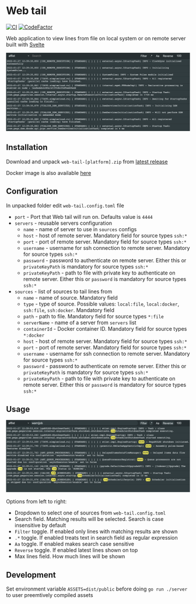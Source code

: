 # Web tail

[![CI](https://github.com/mishankov/web-tail/actions/workflows/ci.yml/badge.svg)](https://github.com/mishankov/web-tail/actions/workflows/ci.yml)
[![CodeFactor](https://www.codefactor.io/repository/github/mishankov/web-tail/badge)](https://www.codefactor.io/repository/github/mishankov/web-tail)

Web application to view lines from file on local system or on remote server built with [Svelte](https://github.com/sveltejs/svelte)

![](images/image-1.png)

## Installation

Download and unpack `web-tail-[platform].zip` from [latest release](https://github.com/mishankov/web-tail/releases/latest)

Docker image is also available [here](https://github.com/mishankov/web-tail/pkgs/container/web-tail)

## Configuration

In unpacked folder edit `web-tail.config.toml` file

- `port` - Port that Web tail will run on. Defaults value is `4444`
- `servers` - reusable servers configuration
  - `name` - name of server to use in `sources` configs
  - `host` - host of remote server. Mandatory field for source types `ssh:*`
  - `port` - port of remote server. Mandatory field for source types `ssh:*`
  - `username` - username for ssh connection to remote server. Mandatory for source types `ssh:*`
  - `password` - password to authenticate on remote server. Either this or `privateKeyPath` is mandatory for source types `ssh:*`
  - `privateKeyPath` - path to file with private key to authenticate on remote server. Either this or `password` is mandatory for source types `ssh:*`
- `sources` - list of sources to tail lines from
  - `name` - name of source. Mandatory field
  - `type` - type of source. Possible values: `local:file`, `local:docker`, `ssh:file`, `ssh:docker`. Mandatory field
  - `path` - path to file. Mandatory field for source types `*:file`
  - `serverName` - name of a server from `servers` list
  - `containerId` - Docker container ID. Mandatory field for source types `*:docker`
  - `host` - host of remote server. Mandatory field for source types `ssh:*`
  - `port` - port of remote server. Mandatory field for source types `ssh:*`
  - `username` - username for ssh connection to remote server. Mandatory for source types `ssh:*`
  - `password` - password to authenticate on remote server. Either this or `privateKeyPath` is mandatory for source types `ssh:*`
  - `privateKeyPath` - path to file with private key to authenticate on remote server. Either this or `password` is mandatory for source types `ssh:*`

## Usage

![](images/image-2.png)

Options from left to right:

- Dropdown to select one of sources from `web-tail.config.toml`
- Search field. Matching results will be selected. Search is case insensitive by default
- `Filter` toggle. If enabled only lines with matching results are shown
- `.*` toggle. If enabled treats text in search field as regular expression
- `Aa` toggle. If enabled makes search case sensitive
- `Reverse` toggle. If enabled latest lines shown on top
- Max lines field. How much lines will be shown


## Development

Set environment variable `ASSETS=dist/public` before doing `go run ./server` to user preemtively compiled assets
